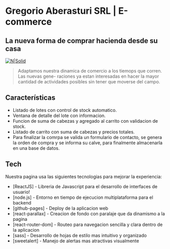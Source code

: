 # Gregorio Aberasturi SRL | E-commerce
## La nueva forma de comprar hacienda desde su casa

[![N|Solid](https://packglobal-publico.s3.amazonaws.com/APP116/plantillas_app/00081_img_logo.png)](https://goriaberasturi.github.io/aberasturi-react/)


> Adaptamos nuestra dinamica de comercio
> a los tiemops que corren. Las nuevas gene-
> raciones ya estan interesadas en hacer la
> mayor cantidad de actividades posibles sin
> tener que moverse del campo.

## Características

- Listado de lotes con control de stock automatico.
- Ventana de detalle del lote con informacion.
- Funcion de suma de cabezas y agregado al carrito con validacion de stock.
- Listado de carrito con suma de cabezas y precios totales.
- Para finalizar la comrpa se valida un formulario de contacto, se genera la orden de compra y se informa su calve, para finalmente almacenarla en una base de datos.

## Tech

Nuestra pagina usa las siguientes tecnologias para mejorar la experiencia:

- [ReactJS] - Libreria de Javascript para el desarrollo de interfaces de usuario!
- [node.js] - Entorno en tiempo de ejecucion multiplataforma para el backend
- [github-pages] - Deploy de la aplicacion web
- [react-parallax] - Creacion de fondo con paralaje que da dinamismo a la pagina
- [react-router-dom] - Routeo para navegacion sencilla y clara dentro de la aplicacion
- [sass] - Desarrollo de hojas de estilo mas intuitivo y organizado
- [sweetalert] - Manejo de alertas mas atractivas visualmente
